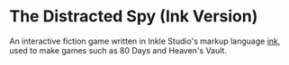 # The Distracted Spy (Ink Version)
An interactive fiction game written in Inkle Studio's markup language [ink](https://github.com/inkle/ink), used to make games such as 80 Days and Heaven's Vault. 
